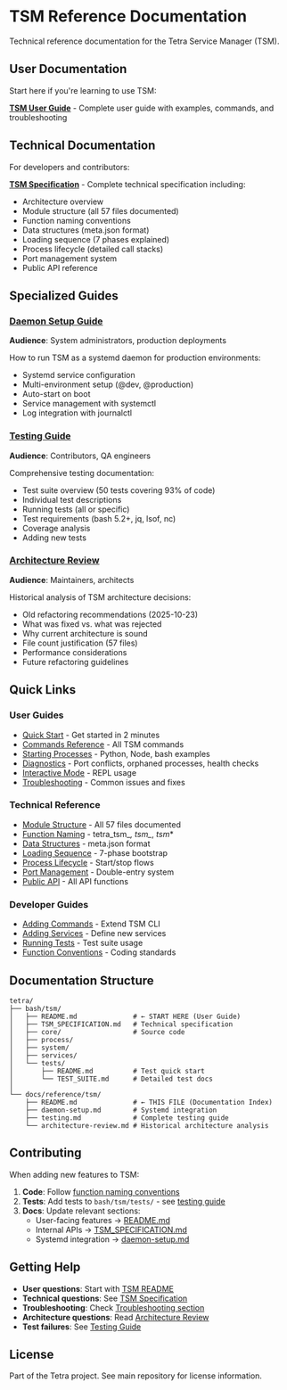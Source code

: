 # TSM Reference Documentation

Technical reference documentation for the Tetra Service Manager (TSM).

## User Documentation

Start here if you're learning to use TSM:

**[TSM User Guide](../../../bash/tsm/README.md)** - Complete user guide with examples, commands, and troubleshooting

## Technical Documentation

For developers and contributors:

**[TSM Specification](../../../bash/tsm/TSM_SPECIFICATION.md)** - Complete technical specification including:
- Architecture overview
- Module structure (all 57 files documented)
- Function naming conventions
- Data structures (meta.json format)
- Loading sequence (7 phases explained)
- Process lifecycle (detailed call stacks)
- Port management system
- Public API reference

## Specialized Guides

### [Daemon Setup Guide](./daemon-setup.md)
**Audience**: System administrators, production deployments

How to run TSM as a systemd daemon for production environments:
- Systemd service configuration
- Multi-environment setup (@dev, @production)
- Auto-start on boot
- Service management with systemctl
- Log integration with journalctl

### [Testing Guide](./testing.md)
**Audience**: Contributors, QA engineers

Comprehensive testing documentation:
- Test suite overview (50 tests covering 93% of code)
- Individual test descriptions
- Running tests (all or specific)
- Test requirements (bash 5.2+, jq, lsof, nc)
- Coverage analysis
- Adding new tests

### [Architecture Review](./architecture-review.md)
**Audience**: Maintainers, architects

Historical analysis of TSM architecture decisions:
- Old refactoring recommendations (2025-10-23)
- What was fixed vs. what was rejected
- Why current architecture is sound
- File count justification (57 files)
- Performance considerations
- Future refactoring guidelines

## Quick Links

### User Guides
- [Quick Start](../../../bash/tsm/README.md#quick-start) - Get started in 2 minutes
- [Commands Reference](../../../bash/tsm/README.md#commands) - All TSM commands
- [Starting Processes](../../../bash/tsm/README.md#starting-processes) - Python, Node, bash examples
- [Diagnostics](../../../bash/tsm/README.md#diagnostics) - Port conflicts, orphaned processes, health checks
- [Interactive Mode](../../../bash/tsm/README.md#interactive-mode) - REPL usage
- [Troubleshooting](../../../bash/tsm/README.md#troubleshooting) - Common issues and fixes

### Technical Reference
- [Module Structure](../../../bash/tsm/TSM_SPECIFICATION.md#module-structure) - All 57 files documented
- [Function Naming](../../../bash/tsm/TSM_SPECIFICATION.md#naming-conventions) - tetra_tsm_*, tsm_*, _tsm_*
- [Data Structures](../../../bash/tsm/TSM_SPECIFICATION.md#data-structures) - meta.json format
- [Loading Sequence](../../../bash/tsm/TSM_SPECIFICATION.md#loading-sequence) - 7-phase bootstrap
- [Process Lifecycle](../../../bash/tsm/TSM_SPECIFICATION.md#process-lifecycle) - Start/stop flows
- [Port Management](../../../bash/tsm/TSM_SPECIFICATION.md#port-management) - Double-entry system
- [Public API](../../../bash/tsm/TSM_SPECIFICATION.md#public-api) - All API functions

### Developer Guides
- [Adding Commands](../../../bash/tsm/README.md#adding-new-commands) - Extend TSM CLI
- [Adding Services](../../../bash/tsm/README.md#adding-service-definitions) - Define new services
- [Running Tests](./testing.md#quick-start) - Test suite usage
- [Function Conventions](../../../bash/tsm/README.md#function-naming-conventions) - Coding standards

## Documentation Structure

```
tetra/
├── bash/tsm/
│   ├── README.md              # ← START HERE (User Guide)
│   ├── TSM_SPECIFICATION.md   # Technical specification
│   ├── core/                  # Source code
│   ├── process/
│   ├── system/
│   ├── services/
│   └── tests/
│       ├── README.md          # Test quick start
│       └── TEST_SUITE.md      # Detailed test docs
│
└── docs/reference/tsm/
    ├── README.md              # ← THIS FILE (Documentation Index)
    ├── daemon-setup.md        # Systemd integration
    ├── testing.md             # Complete testing guide
    └── architecture-review.md # Historical architecture analysis
```

## Contributing

When adding new features to TSM:

1. **Code**: Follow [function naming conventions](../../../bash/tsm/README.md#function-naming-conventions)
2. **Tests**: Add tests to `bash/tsm/tests/` - see [testing guide](./testing.md)
3. **Docs**: Update relevant sections:
   - User-facing features → [README.md](../../../bash/tsm/README.md)
   - Internal APIs → [TSM_SPECIFICATION.md](../../../bash/tsm/TSM_SPECIFICATION.md)
   - Systemd integration → [daemon-setup.md](./daemon-setup.md)

## Getting Help

- **User questions**: Start with [TSM README](../../../bash/tsm/README.md)
- **Technical questions**: See [TSM Specification](../../../bash/tsm/TSM_SPECIFICATION.md)
- **Troubleshooting**: Check [Troubleshooting section](../../../bash/tsm/README.md#troubleshooting)
- **Architecture questions**: Read [Architecture Review](./architecture-review.md)
- **Test failures**: See [Testing Guide](./testing.md)

## License

Part of the Tetra project. See main repository for license information.
